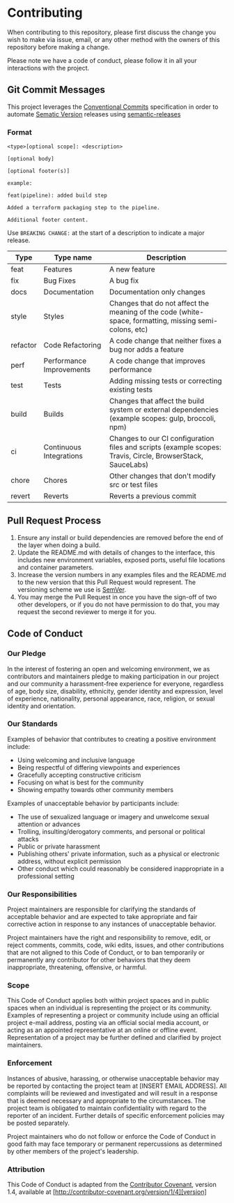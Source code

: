 # Contributing

When contributing to this repository, please first discuss the change you wish to make via issue,
email, or any other method with the owners of this repository before making a change. 

Please note we have a code of conduct, please follow it in all your interactions with the project.

## Git Commit Messages

This project leverages the [Conventional Commits](https://www.conventionalcommits.org/en/v1.0.0/) 
specification in order to automate [Sematic Version](https://semver.org/) releases using 
[semantic-releases](https://github.com/semantic-release/semantic-release)

### Format

```
<type>[optional scope]: <description>

[optional body]

[optional footer(s)]
```

```
example:

feat(pipeline): added build step

Added a terraform packaging step to the pipeline.

Additional footer content.

```

Use ```BREAKING CHANGE:``` at the start of a description to indicate a major release.

|Type     |Type name                 |Description                                                                                                 |
|---------|--------------------------|------------------------------------------------------------------------------------------------------------|
|feat     | Features                 | A new feature                                                                                              |
|fix      | Bug Fixes                | A bug fix                                                                                                  |
|docs     | Documentation            | Documentation only changes                                                                                 |
|style    | Styles                   | Changes that do not affect the meaning of the code (white­-space, format­ting, missing semi-colons, etc)     |
|refactor | Code Refactoring         | A code change that neither fixes a bug nor adds a feature                                                  |
|perf     | Performance Improvements | A code change that improves performance                                                                    |
|test     | Tests                    | Adding missing tests or correcting existing tests                                                          |
|build    | Builds                   | Changes that affect the build system or external dependencies (example scopes: gulp, broccoli, npm)        |
|ci       | Continuous Integrations  | Changes to our CI configuration files and scripts (example scopes: Travis, Circle, Browse­rStack, SauceLabs)|
|chore    | Chores                   | Other changes that don't modify src or test files                                                          |
|revert   | Reverts                  | Reverts a previous commit                                                                                  |


## Pull Request Process

1. Ensure any install or build dependencies are removed before the end of the layer when doing a 
   build.
2. Update the README.md with details of changes to the interface, this includes new environment 
   variables, exposed ports, useful file locations and container parameters.
3. Increase the version numbers in any examples files and the README.md to the new version that this
   Pull Request would represent. The versioning scheme we use is [SemVer](http://semver.org/).
4. You may merge the Pull Request in once you have the sign-off of two other developers, or if you 
   do not have permission to do that, you may request the second reviewer to merge it for you.

## Code of Conduct

### Our Pledge

In the interest of fostering an open and welcoming environment, we as
contributors and maintainers pledge to making participation in our project and
our community a harassment-free experience for everyone, regardless of age, body
size, disability, ethnicity, gender identity and expression, level of experience,
nationality, personal appearance, race, religion, or sexual identity and
orientation.

### Our Standards

Examples of behavior that contributes to creating a positive environment
include:

* Using welcoming and inclusive language
* Being respectful of differing viewpoints and experiences
* Gracefully accepting constructive criticism
* Focusing on what is best for the community
* Showing empathy towards other community members

Examples of unacceptable behavior by participants include:

* The use of sexualized language or imagery and unwelcome sexual attention or
advances
* Trolling, insulting/derogatory comments, and personal or political attacks
* Public or private harassment
* Publishing others' private information, such as a physical or electronic
  address, without explicit permission
* Other conduct which could reasonably be considered inappropriate in a
  professional setting

### Our Responsibilities

Project maintainers are responsible for clarifying the standards of acceptable
behavior and are expected to take appropriate and fair corrective action in
response to any instances of unacceptable behavior.

Project maintainers have the right and responsibility to remove, edit, or
reject comments, commits, code, wiki edits, issues, and other contributions
that are not aligned to this Code of Conduct, or to ban temporarily or
permanently any contributor for other behaviors that they deem inappropriate,
threatening, offensive, or harmful.

### Scope

This Code of Conduct applies both within project spaces and in public spaces
when an individual is representing the project or its community. Examples of
representing a project or community include using an official project e-mail
address, posting via an official social media account, or acting as an appointed
representative at an online or offline event. Representation of a project may be
further defined and clarified by project maintainers.

### Enforcement

Instances of abusive, harassing, or otherwise unacceptable behavior may be
reported by contacting the project team at [INSERT EMAIL ADDRESS]. All
complaints will be reviewed and investigated and will result in a response that
is deemed necessary and appropriate to the circumstances. The project team is
obligated to maintain confidentiality with regard to the reporter of an incident.
Further details of specific enforcement policies may be posted separately.

Project maintainers who do not follow or enforce the Code of Conduct in good
faith may face temporary or permanent repercussions as determined by other
members of the project's leadership.

### Attribution

This Code of Conduct is adapted from the [Contributor Covenant][homepage], version 1.4,
available at [http://contributor-covenant.org/version/1/4][version]

[homepage]: http://contributor-covenant.org
[version]: http://contributor-covenant.org/version/1/4/